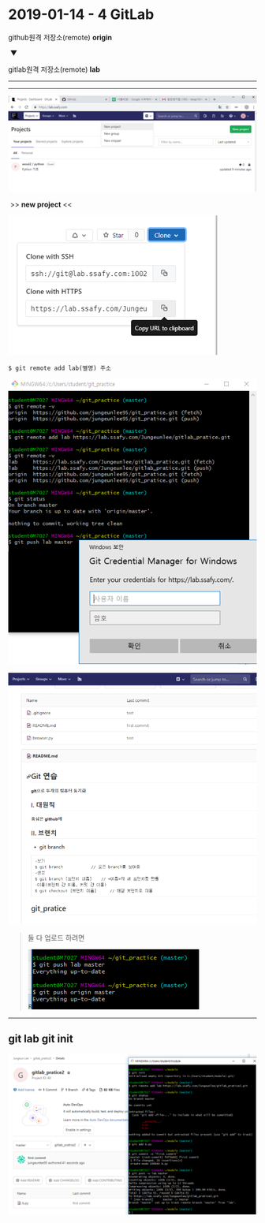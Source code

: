 # 2019-01-14 - 4 GitLab

github원격 저장소(remote)        **origin** 

​		▼

gitlab원격 저장소(remote)          **lab**



---

---

![1547432614309](..\typora-user-images\1547432614309.png)

​								>> **new project** <<

![1547432886761](..\typora-user-images\1547432886761.png)

```gitbash
$ git remote add lab(별명) 주소
```

![1547433093848](..\typora-user-images\1547433093848.png)

![1547433159128](..\typora-user-images\1547433159128.png)

> 둘 다 업로드 하려면
>
> ![1547433252355](..\typora-user-images\1547433252355.png)



---

## git lab git init

![1547433799167](../typora-user-images/1547433799167.png)



